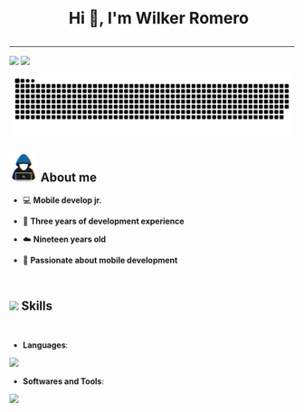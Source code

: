 <div id="user-content-toc">
  <ul align="center">
    <summary><h1 style="display: inline-block">Hi 👋, I'm Wilker Romero</h1></summary>
  </ul>
</div>

---
<p align="left">
  <a href="https://www.linkedin.com/in/wilker-romero-bb269522b/" target="blank" ><img align="center" src="https://img.shields.io/badge/LinkedIn-0077B5?style=for-the-badge&logo=linkedin&logoColor=white"/></a>
  <a href="mailto:danielwilker26@gmail.com" target="blank" ><img align="center" src="https://img.shields.io/badge/Gmail-D14836?style=for-the-badge&logo=gmail&logoColor=white"/></a>
</p>


<!--- snake -->
<div align="center">
  <img  src="https://github.com/1999AZZAR/1999AZZAR/blob/main/resources/img/grid-snake.svg"
       alt="snake" /></a>
</div>

## <picture><img src = "https://github.com/0xAbdulKhalid/0xAbdulKhalid/raw/main/assets/mdImages/about_me.gif" width = 50px></picture> **About me**

<!--Intro start-->
- 💻 **Mobile develop jr.**

- 🌱 **Three years of development experience**

- ☁️ **Nineteen years old**

- 📱 **Passionate about mobile development**

<!--Intro end-->

<br>

## <img src="https://media2.giphy.com/media/QssGEmpkyEOhBCb7e1/giphy.gif?cid=ecf05e47a0n3gi1bfqntqmob8g9aid1oyj2wr3ds3mg700bl&rid=giphy.gif" width ="25"><b> **Skills**</b>

<br>

<p align="center">

- **Languages**:
    
<p align="left">
  <a href="https://skillicons.dev">
    <img src="https://skillicons.dev/icons?i=java,kotlin,line=3" />
  </a>
</p>


- **Softwares and Tools**:

<p align="left">
  <a href="https://skillicons.dev">
    <img src="https://skillicons.dev/icons?i=firebase,github,git,androidstudio,postman,sqlite,line=3" />
  </a>
</p>

</p>
